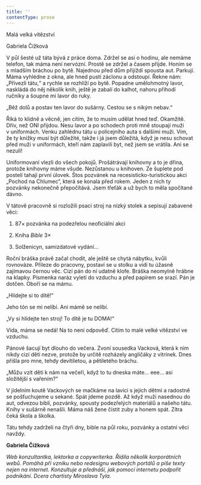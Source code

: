 ```yaml
---
title: ''
contentType: prose
---
```


<section>

Malá velká vítězství

Gabriela Čížková

V půl šesté už táta bývá z práce doma. Zdržel se asi o hodinu, ale nemáme telefon, tak máma není nervózní. Prostě se zdržel a časem přijde. Honím se s mladším bráchou po bytě. Najednou před dům přijíždí spousta aut. Parkují. Máma vyhlédne z okna, ale hned pustí záclonu a odstoupí. Řekne nám: „Přivezli tátu,“ a rychle se rozhlíží po bytě. Popadne umělohmotný lavor, naskládá do něj několik knih, ještě je zabalí do kalhot, nahoru přihodí ručníky a šoupne mi lavor do ruky.

„Běž dolů a postav ten lavor do sušárny. Cestou se s nikým nebav.“

Říká to klidně a věcně, jen cítím, že to musím udělat hned teď. Okamžitě. Dřív, než ONI přijdou. Nesu lavor a po schodech proti mně stoupají muži v uniformách. Venku zahlédnu tátu u policejního auta s dalšími muži. Vím, že ty knížky musí být důležité, takže i já jsem důležitá, když je nesu schovat před muži v uniformách, kteří nám zaplavili byt, než jsem se vrátila. Ani se nezuli!

Uniformovaní vlezli do všech pokojů. Prošátrávají knihovny a to je dřina, protože knihovny máme všude. Nezůstanou u knihoven. Ze šuplete pod postelí tahají první úlovek. Štos pozvánek na recesisticko-turistickou akci „Pochod na Chlumec“, která se konala před rokem. Jeden z nich ty pozvánky nekonečně přepočítává. Jsem třeťák a už bych to měla spočítané dávno.

V tátově pracovně si rozložili psací stroj na nízký stolek a sepisují zabavené věci:

1) 87× pozvánka na podezřelou neoficiální akci

2) Kniha _Bible_ 3×

3) Solženicyn, samizdatové vydání…

Roční bráška právě začal chodit, ale ještě se chytá nábytku, kvůli rovnováze. Přileze do pracovny, postaví se u stolku a vidí tu úžasně zajímavou černou věc. Cizí pán do ní udatně klofe. Bráška neomylně hrábne na klapky. Písmenka naráz vyletí do vzduchu a před papírem se srazí. Pán je dotčen. Oboří se na mámu.

„Hlídejte si to dítě!“

Jeho tón se mi nelíbí. Ani mámě se nelíbí.

„Vy si hlídejte ten stroj! To dítě je tu DOMA!“

Vida, máma se nedá! Na to není odpověď. Cítím to malé velké vítězství ve vzduchu.

Pánové šacují byt dlouho do večera. Zvoní sousedka Vacková, která k nim nikdy cizí děti nezve, protože by určitě rozházely angličáky z vitrínek. Dnes přišla pro mne, tehdy devítiletou, a pětiletého bráchu.

„Můžu vzít děti k nám na večeři, když to tu dneska máte… eee… asi složitější s vařením?“

V jídelním koutě Vackových se mačkáme na lavici s jejich dětmi a radostně se pošťuchujeme u sekané. Spát jdeme pozdě. Až když muži nasednou do aut, odvezou bibli, pozvánky, spousty podezřelých materiálů a našeho tátu. Knihy v sušárně nenašli. Máma náš žene čistit zuby a honem spát. Zítra čeká škola a školka.

Tátu tehdy zadrželi na čtyři dny, bible na půl roku, pozvánky a ostatní věci navždy.

</section>

<section>

**Gabriela Čížková**

_Web konzultantka, lektorka a copywriterka. Řídila několik korporátních webů. Pomáhá při vzniku nebo redesignu webových portálů a píše texty nejen na internet. Konzultuje a přednáší, jak pomocí internetu podpořit podnikání. Dcera chartisty Miroslava Tyla._

</section>
